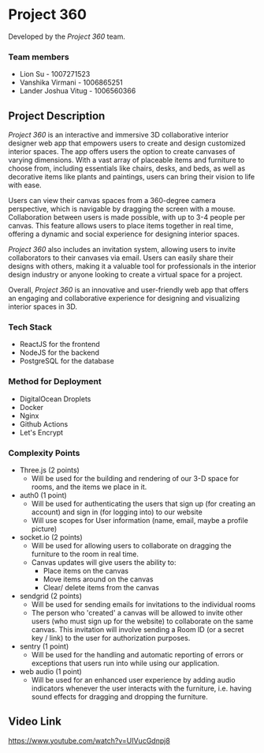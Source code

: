 # Project 360

Developed by the _Project 360_ team.

### Team members

- Lion Su - 1007271523
- Vanshika Virmani - 1006865251
- Lander Joshua Vitug - 1006560366

## Project Description

_Project 360_ is an interactive and immersive 3D collaborative interior designer web app that empowers users to create and design customized interior spaces. The app offers users the option to create canvases of varying dimensions. With a vast array of placeable items and furniture to choose from, including essentials like chairs, desks, and beds, as well as decorative items like plants and paintings, users can bring their vision to life with ease.

Users can view their canvas spaces from a 360-degree camera perspective, which is navigable by dragging the screen with a mouse. Collaboration between users is made possible, with up to 3-4 people per canvas. This feature allows users to place items together in real time, offering a dynamic and social experience for designing interior spaces.

_Project 360_ also includes an invitation system, allowing users to invite collaborators to their canvases via email. Users can easily share their designs with others, making it a valuable tool for professionals in the interior design industry or anyone looking to create a virtual space for a project.

Overall, _Project 360_ is an innovative and user-friendly web app that offers an engaging and collaborative experience for designing and visualizing interior spaces in 3D.

### Tech Stack

- ReactJS for the frontend
- NodeJS for the backend
- PostgreSQL for the database

### Method for Deployment

- DigitalOcean Droplets
- Docker
- Nginx
- Github Actions
- Let's Encrypt

### Complexity Points

- Three.js (2 points)
  - Will be used for the building and rendering of our 3-D space for rooms, and the items we place in it.
- auth0 (1 point)
  - Will be used for authenticating the users that sign up (for creating an account) and sign in (for logging into) to our website
  - Will use scopes for User information (name, email, maybe a profile picture)
- socket.io (2 points)
  - Will be used for allowing users to collaborate on dragging the furniture to the room in real time.
  - Canvas updates will give users the ability to:
    - Place items on the canvas
    - Move items around on the canvas
    - Clear/ delete items from the canvas
- sendgrid (2 points)
  - Will be used for sending emails for invitations to the individual rooms
  - The person who 'created' a canvas will be allowed to invite other users (who must sign up for the website) to collaborate on the same canvas. This invitation will involve sending a Room ID (or a secret key / link) to the user for authorization purposes.
- sentry (1 point)
  - Will be used for the handling and automatic reporting of errors or exceptions that users run into while using our application.
- web audio (1 point)
  - Will be used for an enhanced user experience by adding audio indicators whenever the user interacts with the furniture, i.e. having sound effects for dragging and dropping the furniture.

## Video Link

https://www.youtube.com/watch?v=UIVucGdnpj8
